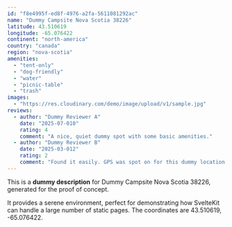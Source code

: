```yaml
---
id: "f8e4995f-ed8f-4976-a2fa-5611081292ac"
name: "Dummy Campsite Nova Scotia 38226"
latitude: 43.510619
longitude: -65.076422
continent: "north-america"
country: "canada"
region: "nova-scotia"
amenities:
  - "tent-only"
  - "dog-friendly"
  - "water"
  - "picnic-table"
  - "trash"
images:
  - "https://res.cloudinary.com/demo/image/upload/v1/sample.jpg"
reviews:
  - author: "Dummy Reviewer A"
    date: "2025-07-010"
    rating: 4
    comment: "A nice, quiet dummy spot with some basic amenities."
  - author: "Dummy Reviewer B"
    date: "2025-03-012"
    rating: 2
    comment: "Found it easily. GPS was spot on for this dummy location."
---
```


This is a **dummy description** for Dummy Campsite Nova Scotia 38226, generated for the proof of concept.

It provides a serene environment, perfect for demonstrating how SvelteKit can handle a large number of static pages. The coordinates are 43.510619, -65.076422.
